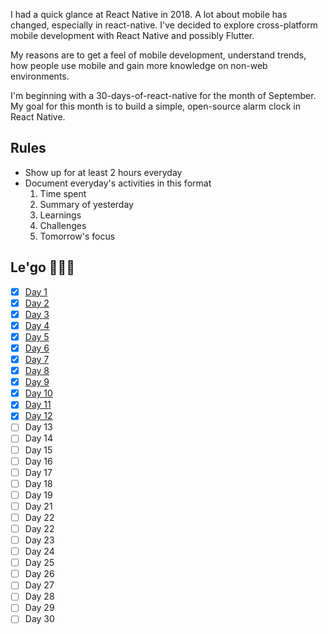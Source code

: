 I had a quick glance at React Native in 2018. A lot about mobile has changed, especially in react-native. I've decided to explore cross-platform mobile development with React Native and possibly Flutter.

My reasons are to get a feel of mobile development, understand trends, how people use mobile and gain more knowledge on non-web environments.

I'm beginning with a 30-days-of-react-native for the month of September. My goal for this month is to build a simple, open-source alarm clock in React Native.

## Rules

- Show up for at least 2 hours everyday
- Document everyday's activities in this format
  1. Time spent
  2. Summary of yesterday
  3. Learnings
  4. Challenges
  5. Tomorrow's focus

## Le'go 🚀🚀🚀

- [x] [Day 1](https://github.com/vickOnRails/react-native-30/blob/master/days/01.md)
- [x] [Day 2](https://github.com/vickOnRails/react-native-30/blob/master/days/02.md)
- [x] [Day 3](https://github.com/vickOnRails/react-native-30/blob/master/days/03.md)
- [x] [Day 4](https://github.com/vickOnRails/react-native-30/blob/master/days/04.md)
- [x] [Day 5](https://github.com/vickOnRails/react-native-30/blob/master/days/05.md)
- [x] [Day 6](https://github.com/vickOnRails/react-native-30/blob/master/days/06.md)
- [x] [Day 7](https://github.com/vickOnRails/react-native-30/blob/master/days/07.md)
- [x] [Day 8](https://github.com/vickOnRails/react-native-30/blob/master/days/08.md)
- [x] [Day 9](https://github.com/vickOnRails/react-native-30/blob/master/days/09.md)
- [x] [Day 10](https://github.com/vickOnRails/react-native-30/blob/master/days/10.md)
- [x] [Day 11](https://github.com/vickOnRails/react-native-30/blob/master/days/11.md)
- [x] [Day 12](https://github.com/vickOnRails/react-native-30/blob/master/days/12.md)
- [ ] Day 13
- [ ] Day 14
- [ ] Day 15
- [ ] Day 16
- [ ] Day 17
- [ ] Day 18
- [ ] Day 19
- [ ] Day 21
- [ ] Day 22
- [ ] Day 22
- [ ] Day 23
- [ ] Day 24
- [ ] Day 25
- [ ] Day 26
- [ ] Day 27
- [ ] Day 28
- [ ] Day 29
- [ ] Day 30

